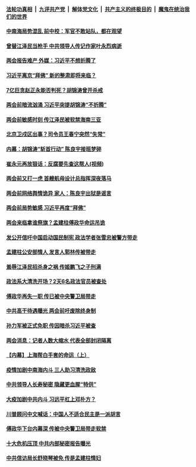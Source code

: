

####  [法轮功真相](../../../../basic/blob/master/README.md?t=05171131) &nbsp;|&nbsp; [九评共产党](../../../../9ping.md/blob/master/README.md?t=05171131) &nbsp;|&nbsp; [解体党文化](../../../../jtdwh.md/blob/master/README.md?t=05171131)  &nbsp;|&nbsp; [共产主义的终极目的](../../../../gczydzjmd.md/blob/master/README.md?t=05171131) &nbsp;|&nbsp; [魔鬼在统治我们的世界](../../../../mgztzwmdsj.md/blob/master/README.md?t=05171131) 

#### [中南海局势混乱 前中校：军官不敢站队，都在观望](../pages/prog1138/a102848968.md?t=05171131) 

#### [曾替江泽民当枪手 中共领导人传记作家叶永烈病逝](../pages/prog1138/a102848302.md?t=05171131) 

#### [两会报告难产 外媒：习近平不想折腾了](../pages/prog1138/a102848251.md?t=05171131) 

#### [习近平离京“拜佛” 新的整肃即将来临？](../pages/prog1138/a102847621.md?t=05171131) 

#### [7亿巨贪赵正永能否判死？胡锦涛曾开杀戒](../pages/prog1138/a102847452.md?t=05171131) 

#### [两会前暗流汹涌 习近平突提胡锦涛“不折腾”](../pages/prog1138/a102847372.md?t=05171131) 

#### [两会前敏感时刻 传江泽民被软禁海南三亚](../pages/prog1138/a102846591.md?t=05171131) 

#### [北京卫戍区出事？司令员王春宁突然“失常”](../pages/prog1138/a102846518.md?t=05171131) 

#### [内幕：胡锦涛“斩首行动” 陈良宇接班梦碎](../pages/prog1138/a102845669.md?t=05171131) 

#### [崔永元再放狠话：反腐要先查这帮人(视频)](../pages/prog1138/a102845610.md?t=05171131) 

#### [两会前又打一虎 首艘航母设计总指挥深夜落马](../pages/prog1138/a102845555.md?t=05171131) 

#### [两会前网络舆情诡异 家人：陈良宇出狱是谣言](../pages/prog1138/a102845180.md?t=05171131) 

#### [两会前局势敏感 习近平再度“拜佛”](../pages/prog1138/a102844927.md?t=05171131) 

#### [两会来临拿谁祭旗？孟建柱傅政华命运吊诡](../pages/prog1138/a102844572.md?t=05171131) 

#### [发公开信吁中国启动国民制宪 政法学者张雪忠被警方带走](../pages/prog1138/a102844422.md?t=05171131) 

#### [孟建柱公安部情人 发言人郭林传被带走](../pages/prog1138/a102843777.md?t=05171131) 

#### [羞辱江泽民招杀身之祸 传姬鹏飞之子刑满](../pages/prog1138/a102843665.md?t=05171131) 

#### [政法系大清洗开场？2天6名政法官员被查处](../pages/prog1138/a102842725.md?t=05171131) 

#### [傅政华再失一职 传已被中央警卫局带走](../pages/prog1138/a102842625.md?t=05171131) 

#### [中共高干待遇曝光 两会前吁废除终身制](../pages/prog1138/a102842609.md?t=05171131) 

#### [孙力军被正式免职 传因暗杀习近平被查](../pages/prog1138/a102841850.md?t=05171131) 

#### [两会消息：记者人数大缩水 代表全部封闭隔离](../pages/prog1138/a102841683.md?t=05171131) 

#### [【内幕】上海帮白手套的命运（上）](../pages/prog1138/a102841082.md?t=05171131) 

#### [疫情加剧中南海内斗 三人助习清洗政敌](../pages/prog1138/a102840841.md?t=05171131) 

#### [中共领导人长寿秘密 隐藏更血腥“特供”](../pages/prog1138/a102840683.md?t=05171131) 

#### [大疫加剧中共内斗 习远平杠上邓朴方？](../pages/prog1138/a102839890.md?t=05171131) 

#### [川普顾问中文喊话：中国人不适合民主是一派胡言](../pages/prog1138/a102839437.md?t=05171131) 

#### [傅政华下台内幕深 传被中央警卫局带走软禁](../pages/prog1138/a102839260.md?t=05171131) 

#### [十大危机压顶 中共内部秘密报告曝光](../pages/prog1138/a102839180.md?t=05171131) 

#### [中共信访局长舒晓琴被免 传是孟建柱情妇](../pages/prog1138/a102839149.md?t=05171131) 

